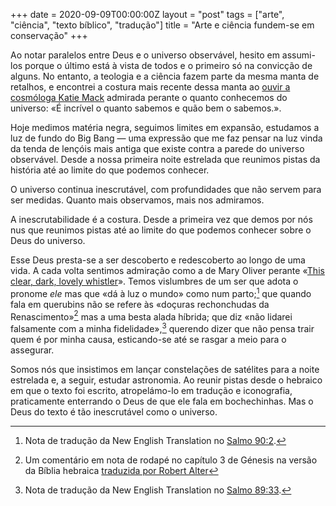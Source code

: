 +++
date = 2020-09-09T00:00:00Z
layout = "post"
tags = ["arte", "ciência", "texto bíblico", "tradução"]
title = "Arte e ciência fundem-se em conservação"
+++

Ao notar paralelos entre Deus e o universo observável, hesito em assumi-los porque o último está à vista de todos e o primeiro só na convicção de alguns. No entanto, a teologia e a ciência fazem parte da mesma manta de retalhos, e encontrei a costura mais recente dessa manta ao [ouvir a cosmóloga Katie Mack](https://www.sciencefriday.com/segments/cosmic-apocalypse/) admirada perante o quanto conhecemos do universo: «É incrível o quanto sabemos e quão bem o sabemos.».

Hoje medimos matéria negra, seguimos limites em expansão, estudamos a luz de fundo do Big Bang — uma expressão que me faz pensar na luz vinda da tenda de lençóis mais antiga que existe contra a parede do universo observável. Desde a nossa primeira noite estrelada que reunimos pistas da história até ao limite do que podemos conhecer.

O universo continua inescrutável, com profundidades que não servem para ser medidas. Quanto mais observamos, mais nos admiramos.

A inescrutabilidade é a costura. Desde a primeira vez que demos por nós nus que reunimos pistas até ao limite do que podemos conhecer sobre o Deus do universo.

Esse Deus presta-se a ser descoberto e redescoberto ao longo de uma vida. A cada volta sentimos admiração como a de Mary Oliver perante «[This clear, dark, lovely whistler](https://news.sunybroome.edu/buzz/the-monday-poem-the-whistler-by-mary-oliver/)». Temos vislumbres de um ser que adota o pronome _ele_ mas que «dá à luz o mundo» como num parto;[^1] que quando fala em querubins não se refere às «doçuras rechonchudas da Renascimento»[^2] mas a uma besta alada híbrida; que diz «não lidarei falsamente com a minha fidelidade»,[^3] querendo dizer que não pensa trair quem é por minha causa, esticando-se até se rasgar a meio para o assegurar.

Somos nós que insistimos em lançar constelações de satélites para a noite estrelada e, a seguir, estudar astronomia. Ao reunir pistas desde o hebraico em que o texto foi escrito, atropelámo-lo em tradução e iconografia, praticamente enterrando o Deus de que ele fala em bochechinhas. Mas o Deus do texto é tão inescrutável como o universo.

[^1]: Nota de tradução da New English Translation no [Salmo 90:2](https://www.bible.com/107/psa.90.2.net).

[^2]: Um comentário em nota de rodapé no capítulo 3 de Génesis na versão da Bíblia hebraica [traduzida por Robert Alter](https://en.m.wikipedia.org/wiki/Hebrew_Bible_(Alter))

[^3]: Nota de tradução da New English Translation no [Salmo 89:33](https://www.bible.com/107/psa.89.33.net).
